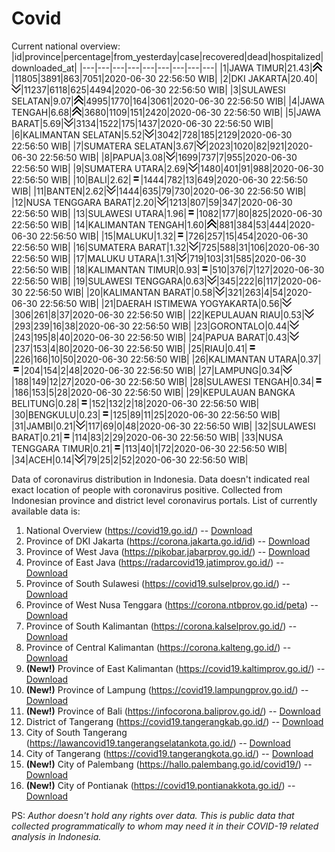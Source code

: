 # Covid
Current national overview:
|id|province|percentage|from_yesterday|case|recovered|dead|hospitalized|downloaded_at|
|---|---|---|---|---|---|---|---|---|
|1|JAWA TIMUR|21.43|![up](https://github.com/ariefrachmannn/covid/raw/master/img/rsz_img_186982.png)|11805|3891|863|7051|2020-06-30 22:56:50 WIB|
|2|DKI JAKARTA|20.40|![down](https://github.com/ariefrachmannn/covid/raw/master/img/rsz_down.png)|11237|6118|625|4494|2020-06-30 22:56:50 WIB|
|3|SULAWESI SELATAN|9.07|![up](https://github.com/ariefrachmannn/covid/raw/master/img/rsz_img_186982.png)|4995|1770|164|3061|2020-06-30 22:56:50 WIB|
|4|JAWA TENGAH|6.68|![up](https://github.com/ariefrachmannn/covid/raw/master/img/rsz_img_186982.png)|3680|1109|151|2420|2020-06-30 22:56:50 WIB|
|5|JAWA BARAT|5.69|![down](https://github.com/ariefrachmannn/covid/raw/master/img/rsz_down.png)|3134|1522|175|1437|2020-06-30 22:56:50 WIB|
|6|KALIMANTAN SELATAN|5.52|![down](https://github.com/ariefrachmannn/covid/raw/master/img/rsz_down.png)|3042|728|185|2129|2020-06-30 22:56:50 WIB|
|7|SUMATERA SELATAN|3.67|![down](https://github.com/ariefrachmannn/covid/raw/master/img/rsz_down.png)|2023|1020|82|921|2020-06-30 22:56:50 WIB|
|8|PAPUA|3.08|![down](https://github.com/ariefrachmannn/covid/raw/master/img/rsz_down.png)|1699|737|7|955|2020-06-30 22:56:50 WIB|
|9|SUMATERA UTARA|2.69|![down](https://github.com/ariefrachmannn/covid/raw/master/img/rsz_down.png)|1480|401|91|988|2020-06-30 22:56:50 WIB|
|10|BALI|2.62|![equal](https://github.com/ariefrachmannn/covid/raw/master/img/rsz_equal.png)|1444|782|13|649|2020-06-30 22:56:50 WIB|
|11|BANTEN|2.62|![down](https://github.com/ariefrachmannn/covid/raw/master/img/rsz_down.png)|1444|635|79|730|2020-06-30 22:56:50 WIB|
|12|NUSA TENGGARA BARAT|2.20|![down](https://github.com/ariefrachmannn/covid/raw/master/img/rsz_down.png)|1213|807|59|347|2020-06-30 22:56:50 WIB|
|13|SULAWESI UTARA|1.96|![equal](https://github.com/ariefrachmannn/covid/raw/master/img/rsz_equal.png)|1082|177|80|825|2020-06-30 22:56:50 WIB|
|14|KALIMANTAN TENGAH|1.60|![up](https://github.com/ariefrachmannn/covid/raw/master/img/rsz_img_186982.png)|881|384|53|444|2020-06-30 22:56:50 WIB|
|15|MALUKU|1.32|![equal](https://github.com/ariefrachmannn/covid/raw/master/img/rsz_equal.png)|726|257|15|454|2020-06-30 22:56:50 WIB|
|16|SUMATERA BARAT|1.32|![down](https://github.com/ariefrachmannn/covid/raw/master/img/rsz_down.png)|725|588|31|106|2020-06-30 22:56:50 WIB|
|17|MALUKU UTARA|1.31|![down](https://github.com/ariefrachmannn/covid/raw/master/img/rsz_down.png)|719|103|31|585|2020-06-30 22:56:50 WIB|
|18|KALIMANTAN TIMUR|0.93|![equal](https://github.com/ariefrachmannn/covid/raw/master/img/rsz_equal.png)|510|376|7|127|2020-06-30 22:56:50 WIB|
|19|SULAWESI TENGGARA|0.63|![down](https://github.com/ariefrachmannn/covid/raw/master/img/rsz_down.png)|345|222|6|117|2020-06-30 22:56:50 WIB|
|20|KALIMANTAN BARAT|0.58|![down](https://github.com/ariefrachmannn/covid/raw/master/img/rsz_down.png)|321|263|4|54|2020-06-30 22:56:50 WIB|
|21|DAERAH ISTIMEWA YOGYAKARTA|0.56|![down](https://github.com/ariefrachmannn/covid/raw/master/img/rsz_down.png)|306|261|8|37|2020-06-30 22:56:50 WIB|
|22|KEPULAUAN RIAU|0.53|![down](https://github.com/ariefrachmannn/covid/raw/master/img/rsz_down.png)|293|239|16|38|2020-06-30 22:56:50 WIB|
|23|GORONTALO|0.44|![down](https://github.com/ariefrachmannn/covid/raw/master/img/rsz_down.png)|243|195|8|40|2020-06-30 22:56:50 WIB|
|24|PAPUA BARAT|0.43|![down](https://github.com/ariefrachmannn/covid/raw/master/img/rsz_down.png)|237|153|4|80|2020-06-30 22:56:50 WIB|
|25|RIAU|0.41|![equal](https://github.com/ariefrachmannn/covid/raw/master/img/rsz_equal.png)|226|166|10|50|2020-06-30 22:56:50 WIB|
|26|KALIMANTAN UTARA|0.37|![equal](https://github.com/ariefrachmannn/covid/raw/master/img/rsz_equal.png)|204|154|2|48|2020-06-30 22:56:50 WIB|
|27|LAMPUNG|0.34|![down](https://github.com/ariefrachmannn/covid/raw/master/img/rsz_down.png)|188|149|12|27|2020-06-30 22:56:50 WIB|
|28|SULAWESI TENGAH|0.34|![equal](https://github.com/ariefrachmannn/covid/raw/master/img/rsz_equal.png)|186|153|5|28|2020-06-30 22:56:50 WIB|
|29|KEPULAUAN BANGKA BELITUNG|0.28|![equal](https://github.com/ariefrachmannn/covid/raw/master/img/rsz_equal.png)|152|132|2|18|2020-06-30 22:56:50 WIB|
|30|BENGKULU|0.23|![equal](https://github.com/ariefrachmannn/covid/raw/master/img/rsz_equal.png)|125|89|11|25|2020-06-30 22:56:50 WIB|
|31|JAMBI|0.21|![down](https://github.com/ariefrachmannn/covid/raw/master/img/rsz_down.png)|117|69|0|48|2020-06-30 22:56:50 WIB|
|32|SULAWESI BARAT|0.21|![equal](https://github.com/ariefrachmannn/covid/raw/master/img/rsz_equal.png)|114|83|2|29|2020-06-30 22:56:50 WIB|
|33|NUSA TENGGARA TIMUR|0.21|![equal](https://github.com/ariefrachmannn/covid/raw/master/img/rsz_equal.png)|113|40|1|72|2020-06-30 22:56:50 WIB|
|34|ACEH|0.14|![down](https://github.com/ariefrachmannn/covid/raw/master/img/rsz_down.png)|79|25|2|52|2020-06-30 22:56:50 WIB|

Data of coronavirus distribution in Indonesia. Data doesn't indicated real exact location of people with coronavirus positive. Collected from Indonesian province and district level coronavirus portals. List of currently available data is:
1. National Overview (https://covid19.go.id/) -- [Download](https://www.dropbox.com/s/66ly270fw4y76fx/covid_nasional.csv?dl=0)
2. Province of DKI Jakarta (https://corona.jakarta.go.id/id) -- [Download](https://riwayat-file-covid-19-dki-jakarta-jakartagis.hub.arcgis.com/)
3. Province of West Java (https://pikobar.jabarprov.go.id/) -- [Download](https://www.dropbox.com/s/alg0zp60fylq6cn/covid_jabar.csv?dl=0)
4. Province of East Java (https://radarcovid19.jatimprov.go.id/) -- [Download](https://www.dropbox.com/sh/e7vtgcnl4ckbvr4/AADo9UMRDZvrhHn66qTHZOvNa?dl=0)
5. Province of South Sulawesi (https://covid19.sulselprov.go.id/) -- [Download](https://www.dropbox.com/s/z5ek23lwcztj7z7/covid_sulsel.csv?dl=0)
6. Province of West Nusa Tenggara (https://corona.ntbprov.go.id/peta) -- [Download](https://www.dropbox.com/s/4p2k93n42xx0c00/covid_ntb.csv?dl=0)
7. Province of South Kalimantan (https://corona.kalselprov.go.id/) -- [Download](https://www.dropbox.com/sh/7aa2kvz8lb04pzz/AADH1Oj5oFMw2mp-D3JStPRsa?dl=0)
8. Province of Central Kalimantan (https://corona.kalteng.go.id/) -- [Download](https://www.dropbox.com/s/9q01v5r3ys2ozk4/covid_kalteng.csv?dl=0)
9. **(New!)** Province of East Kalimantan (https://covid19.kaltimprov.go.id/) -- [Download](https://www.dropbox.com/sh/qhpxj532nm80goa/AAB6ek_fp1__ieTR0TFQpfIga?dl=0)
10. **(New!)** Province of Lampung (https://covid19.lampungprov.go.id/) -- [Download](https://www.dropbox.com/s/ecuew6oa9kzwqwx/covid_lampung.csv?dl=0)
11. **(New!)** Province of Bali (https://infocorona.baliprov.go.id/) -- [Download](https://www.dropbox.com/sh/iceiwun4ufttmiu/AAC7dSRMpfTjPI1Lfzw-LeCUa?dl=0)
12. District of Tangerang (https://covid19.tangerangkab.go.id/) -- [Download](https://www.dropbox.com/sh/yxovyy6sy5bnz4p/AACZzVHinisKmz8oQWyQJ3nua?dl=0)
13. City of South Tangerang (https://lawancovid19.tangerangselatankota.go.id/) -- [Download](https://www.dropbox.com/s/zlvxo4ivswdzmle/covid_tangsel.csv?dl=0)
14. City of Tangerang (https://covid19.tangerangkota.go.id/) -- [Download](https://www.dropbox.com/s/e53224kvdrpjzy0/covid_tangkot.csv?dl=0)
15. **(New!)** City of Palembang (https://hallo.palembang.go.id/covid19/) -- [Download](https://www.dropbox.com/sh/oj17bhwhlpjht9e/AABZEG-OiaSaFvikATDx6coEa?dl=0)
16. **(New!)** City of Pontianak (https://covid19.pontianakkota.go.id/) -- [Download](https://www.dropbox.com/sh/66if3y4ly51j4sh/AADQ-zwLGa7Kz4ZzJgDw2-3na?dl=0)

PS: *Author doesn't hold any rights over data. This is public data that collected programmatically to whom may need it in their COVID-19 related analysis in Indonesia.*
